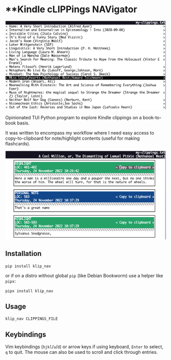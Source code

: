 # **Kindle cLIPPings NAVigator

![](https://raw.githubusercontent.com/skogsgren/klip_nav/main/img/screenshot1.png)

Opinionated TUI Python program to explore Kindle clippings on a book-to-book
basis.

It was written to encompass my workflow where I need easy access to
copy-to-clipboard for note/highlight contents (useful for making flashcards).

![](https://raw.githubusercontent.com/skogsgren/klip_nav/main/img/screenshot2.png)

## Installation

```
pip install klip_nav
```

or if on a distro without global `pip` (like Debian Bookworm) use a helper
like `pipx`:

```
pipx install klip_nav
```

## Usage

```
klip_nav CLIPPINGS_FILE
```

## Keybindings

Vim keybindings (`hjkl`/`u`/`d`) or arrow keys if using keyboard, `Enter` to
select, `q` to quit. The mouse can also be used to scroll and click through
entries.
